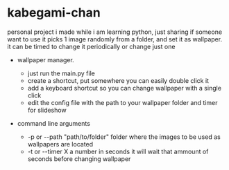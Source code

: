 # kabegami-chan

personal project i made while i am learning python, just sharing if someone want to use it
picks 1 image randomly from a folder, and set it as wallpaper.
it can be timed to change it periodically or change just one

- wallpaper manager.

  - just run the main.py file
  - create a shortcut, put somewhere you can easily double click it
  - add a keyboard shortcut so you can change wallpaper with a single click
  - edit the config file with the path to your wallpaper folder and timer for slideshow

- command line arguments

  - -p or --path "path/to/folder" folder where the images to be used as wallpapers are located
  - -t or --timer X a number in seconds it will wait that ammount of seconds before changing wallpaper